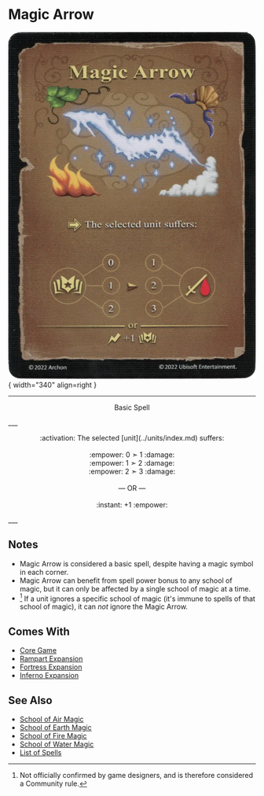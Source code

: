 # Magic Arrow

![Magic Arrow](../assets/spells-magic_arrow.webp){ width="340" align=right }

___
<p style="text-align: center;" markdown>Basic Spell</p>
___
<p style="text-align: center;" markdown>:activation: The selected [unit](../units/index.md) suffers:<br><br>:empower: 0 ➣ 1 :damage:<br>:empower: 1 ➣ 2 :damage:<br>:empower: 2 ➣ 3 :damage:<br><br>— OR —<br><br>:instant: +1 :empower:</p>
___


## Notes

- Magic Arrow is considered a basic spell, despite having a magic symbol in each corner.
- Magic Arrow can benefit from spell power bonus to any school of magic, but it can only be affected by a single school of magic at a time.
- [^1] If a unit ignores a specific school of magic (it's immune to spells of that school of magic), it can *not* ignore the Magic Arrow.


## Comes With

- [Core Game](../content/core_game.md)
- [Rampart Expansion](../content/rampart_expansion.md)
- [Fortress Expansion](../content/fortress_expansion.md)
- [Inferno Expansion](../content/inferno_expansion.md)


## See Also

- [School of Air Magic](school_of_air_magic.md)
- [School of Earth Magic](school_of_earth_magic.md)
- [School of Fire Magic](school_of_fire_magic.md)
- [School of Water Magic](school_of_water_magic.md)
- [List of Spells](index.md)


[^1]: Not officially confirmed by game designers, and is therefore considered a Community rule.
